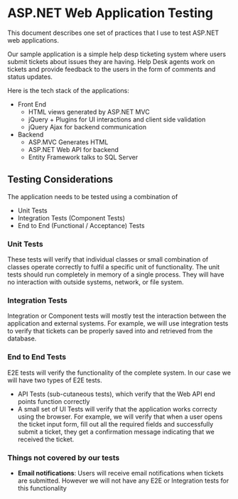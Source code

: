 # ASP.NET Web Application Testing

This document describes one set of practices that I use to test ASP.NET web applications. 

Our sample application is a simple help desp ticketing system where users submit tickets about issues they are having. Help Desk agents work on tickets and provide feedback to the users in the form of comments and status updates.

Here is the tech stack of the applications:

- Front End 
  - HTML views generated by ASP.NET MVC
  - jQuery + Plugins for UI interactions and client side validation
  - jQuery Ajax for backend communication
- Backend
  - ASP.MVC Generates HTML
  - ASP.NET Web API for backend
  - Entity Framework talks to SQL Server

## Testing Considerations
The application needs to be tested using a combination of 
  - Unit Tests
  - Integration Tests (Component Tests)
  - End to End (Functional / Acceptance) Tests

### Unit Tests
These tests will verify that individual classes or small combination of classes operate correctly to fulfil a specific unit of functionality. 
The unit tests should run completely in memory of a single process. They will have no interaction with outside systems, network, or file system.

### Integration Tests
Integration or Component tests will mostly test the interaction between the application and external systems. For example, we will use integration tests to verify that tickets can be properly saved into and retrieved from the database.

### End to End Tests
E2E tests will verify the functionality of the complete system. In our case we will have two types of E2E tests.
- API Tests (sub-cutaneous tests), which verify that the Web API end points function correctly
- A small set of UI Tests will verify that the application works correcty using the browser. For example, we will verify that when a user opens the ticket input form, fill out all the required fields and successfully submit a ticket, they get a confirmation message indicating that we received the ticket.

### Things not covered by our tests
- **Email notifications**: Users will receive email notifications when tickets are submitted. However we will not have any E2E or Integration tests for this functionality
  
